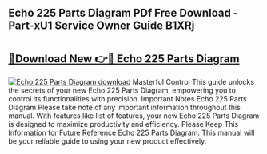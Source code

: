 ## Echo 225 Parts Diagram PDf Free Download - Part-xU1 Service Owner Guide B1XRj

# <h2><a href="http://dfi6h2.blite.top/?on=Echo+225+Parts+Diagram">🔗Download New 👉🔴 Echo 225 Parts Diagram</a></h2>

[![Echo 225 Parts Diagram download](https://i.imgur.com/lujVjoI.png)](http://dfi6h2.blite.top/?on=Echo+225+Parts+Diagram)
Masterful Control This guide unlocks the secrets of your new Echo 225 Parts Diagram, empowering you to control its functionalities with precision. Important Notes Echo 225 Parts Diagram Please take note of any important information throughout this manual. With features like list of features, your new Echo 225 Parts Diagram is designed to maximize productivity and efficiency. Please Keep This Information for Future Reference Echo 225 Parts Diagram. This manual will be your reliable guide to using your new product effectively.
